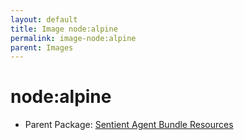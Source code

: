 ```yaml
---
layout: default
title: Image node:alpine
permalink: image-node:alpine
parent: Images
---
```

# node:alpine

* Parent Package: [Sentient Agent Bundle Resources](package--sabr)


